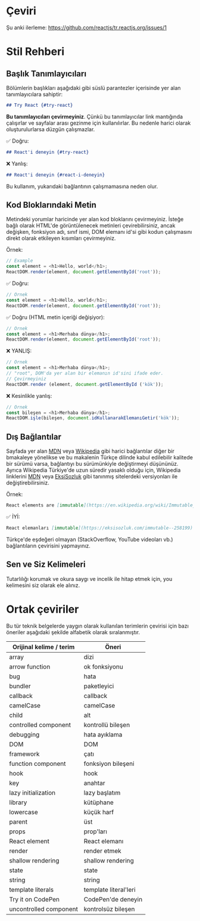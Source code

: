 # Çeviri

Şu anki ilerleme: https://github.com/reactjs/tr.reactjs.org/issues/1

# Stil Rehberi

## Başlık Tanımlayıcıları

Bölümlerin başlıkları aşağıdaki gibi süslü parantezler içerisinde yer alan tanımlayıcılara sahiptir:

```md
## Try React {#try-react}
```

**Bu tanımlayıcıları çevirmeyiniz**. Çünkü bu tanımlayıcılar link mantığında çalışırlar ve sayfalar arası gezinme için kullanılırlar. Bu nedenle harici olarak oluşturulurlarsa düzgün çalışmazlar. 

✅ Doğru:

```md
## React'i deneyin {#try-react}
```

❌ Yanlış:

```md
## React'i deneyin {#react-i-deneyin}
```

Bu kullanım, yukarıdaki bağlantının çalışmamasına neden olur.

## Kod Bloklarındaki Metin

Metindeki yorumlar haricinde yer alan kod bloklarını çevirmeyiniz. İsteğe bağlı olarak HTML'de görüntülenecek metinleri çevirebilirsiniz, ancak değişken, fonksiyon adı, sınıf ismi, DOM elemanı id'si gibi kodun çalışmasını direkt olarak etkileyen kısımları çevirmeyiniz. 

Örnek:
```js
// Example
const element = <h1>Hello, world</h1>;
ReactDOM.render(element, document.getElementById('root'));
```

✅ Doğru:

```js
// Örnek
const element = <h1>Hello, world</h1>;
ReactDOM.render(element, document.getElementById('root'));
```

✅ Doğru (HTML metin içeriği değişiyor):

```js
// Örnek
const element = <h1>Merhaba dünya</h1>;
ReactDOM.render(element, document.getElementById('root'));
```

❌ YANLIŞ:

```js
// Örnek
const element = <h1>Merhaba dünya</h1>;
// "root", DOM'da yer alan bir elemanın id'sini ifade eder.
// Çevirmeyiniz
ReactDOM.render (element, document.getElementById ('kök'));
```

❌ Kesinlikle yanlış:

```js
// Örnek
const bileşen = <h1>Merhaba dünya</h1>;
ReactDOM.işle(bileşen, document.idKullanarakElemanıGetir('kök'));
```

## Dış Bağlantılar

Sayfada yer alan [MDN] veya [Wikipedia] gibi harici bağlantılar diğer bir bmakaleye yönelikse ve bu makalenin Türkçe dilinde kabul edilebilir kalitede bir sürümü varsa, bağlantıyı bu sürümünkiyle değiştirmeyi düşününüz. Ayrıca Wikipedia Türkiye'de uzun süredir yasaklı olduğu için, Wikipedia linklerini [MDN] veya [EksiSozluk] gibi tanınmış sitelerdeki versiyonları ile değiştirebilirsiniz.

[MDN]: https://developer.mozilla.org/en-US/
[Wikipedia]: https://en.wikipedia.org/wiki/Main_Page
[EksiSozluk]: https://eksisozluk.com/

Örnek:

```md
React elements are [immutable](https://en.wikipedia.org/wiki/Immutable_object).
```

✅ İYİ:

```md
React elemanları [immutable](https://eksisozluk.com/immutable--258199)'dır.
```

Türkçe'de eşdeğeri olmayan (StackOverflow, YouTube videoları vb.) bağlantıların çevirisini yapmayınız.

## Sen ve Siz Kelimeleri

Tutarlılığı korumak ve okura saygı ve incelik ile hitap etmek için, you kelimesini siz olarak ele alınız.

# Ortak çeviriler

Bu tür teknik belgelerde yaygın olarak kullanılan terimlerin çevirisi için bazı öneriler aşağıdaki şekilde alfabetik olarak sıralanmıştır.

| Orijinal kelime / terim | Öneri |
| ------------------------- | ---------- |
| array              		| dizi |
| arrow function 			| ok fonksiyonu |
| bug 						| hata |
| bundler 					| paketleyici |
| callback 					| callback |
| camelCase 				| camelCase |
| child 					| alt |
| controlled component 		| kontrollü bileşen |
| debugging 				| hata ayıklama |
| DOM 						| DOM |
| framework 				| çatı |
| function component 		| fonksiyon bileşeni |
| hook 						| hook |
| key 						| anahtar |
| lazy initialization 		| lazy başlatım |
| library 					| kütüphane |
| lowercase 				| küçük harf |
| parent 					| üst |
| props 					| prop'ları |
| React element 			| React elemanı |
| render 					| render etmek |
| shallow rendering 		| shallow rendering |
| state 					| state |
| string 					| string |
| template literals 		| template literal'leri |
| Try it on CodePen 	| CodePen'de deneyin |
| uncontrolled component 	| kontrolsüz bileşen |
